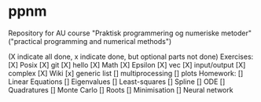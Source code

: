 # ppnm
Repository for AU course "Praktisk programmering og numeriske metoder" ("practical programming and numerical methods")


(X indicate all done, x indicate done, but optional parts not done)
Exercises:
[X] Posix
[X] git
[X] hello
[X] Math
[X] Epsilon
[X] vec
[X] input/output
[X] complex
[X] Wiki
[x] generic list
[] multiprocessing
[] plots
Homework:
[] Linear Equations
[] Eigenvalues
[] Least-squares
[] Spline
[] ODE
[] Quadratures
[] Monte Carlo
[] Roots
[] Minimisation
[] Neural network

